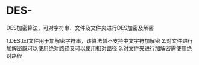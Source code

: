 # DES-
DES加密算法，可对字符串、文件及文件夹进行DES加密及解密

1.DES.txt文件用于加解密字符串，该算法暂不支持中文字符加解密
2.对文件进行加解密既可以使用绝对路径又可以使用相对路径
3.对文件夹进行加解密需使用绝对路径
